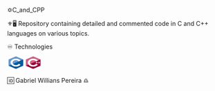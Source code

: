 ✡️C_and_CPP


⚜️🖥️ Repository containing detailed and commented code in C and C++ languages on various topics.


♾️ Technologies 

  <img align="left" alt="Biel-C" height="30" width="40" src="https://raw.githubusercontent.com/devicons/devicon/master/icons/c/c-original.svg">
  <img align="left" alt="Biel-C++" height="30" width="40" src="https://raw.githubusercontent.com/devicons/devicon/master/icons/cplusplus/cplusplus-original.svg">
  
  <br>
  <br>
  
🆔 Gabriel Willians Pereira ♎ 

